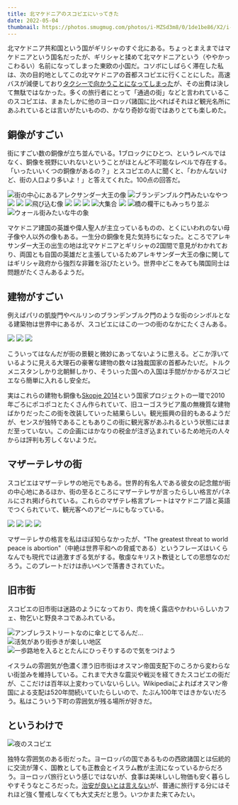 ```yaml
---
title: 北マケドニアのスコピエにいってきた
date: 2022-05-04
thumbnail: https://photos.smugmug.com/photos/i-MZSd3m8/0/1de1be86/X2/i-MZSd3m8-X2.jpg
---
```


北マケドニア共和国という国がギリシャのすぐ北にある。ちょっとまえまではマケドニアという国名だったが、ギリシャと揉めて北マケドニアという（ややかっこわるい）名前になってしまった東欧の小国だ。コソボにしばらく滞在した私は、次の目的地としてこの北マケドニアの首都スコピエに行くことにした。高速バスが減便しており[タクシーで向かうことになってしまった](/post/1645649077/)が、その出費は決して無駄ではなかった。多くの旅行者にとって「通過の街」などと言われているこのスコピエは、まぁたしかに他のヨーロッパ諸国に比べればそれほど観光名所にあふれているとは言いがたいものの、かなり奇妙な街ではありとても楽しめた。

## 銅像がすごい

街にすごい数の銅像が立ち並んでいる。1ブロックにひとつ、というレベルではなく、銅像を視野にいれないということがほとんど不可能なレベルで存在する。「いったいいくつの銅像があるの？」とスコピエの人に聞くと、「わかんないけど、街の人口より多いよ！」と答えてくれた。100点の回答だ。

![街の中心にあるアレクサンダー大王の像](https://photos.smugmug.com/photos/i-9bZRJJH/0/27e2b67d/X2/i-9bZRJJH-X2.jpg)
![ブランデンブルク門みたいなやつ](https://photos.smugmug.com/photos/i-2STbtCc/0/2886ec48/X2/i-2STbtCc-X2.jpg)
![](https://photos.smugmug.com/photos/i-pn63k9F/0/0b403fd3/X2/i-pn63k9F-X2.jpg)
![](https://photos.smugmug.com/photos/i-mN5Mk4z/0/ce4fbbd0/X2/i-mN5Mk4z-X2.jpg)
![飛び込む像](https://photos.smugmug.com/photos/i-KFhZhrN/0/6d584f85/X2/i-KFhZhrN-X2.jpg)
![](https://photos.smugmug.com/photos/i-vhN4zCk/0/c17aa94c/X2/i-vhN4zCk-X2.jpg)
![](https://photos.smugmug.com/photos/i-zR3Nw9P/0/59bff5e6/X2/i-zR3Nw9P-X2.jpg)
![](https://photos.smugmug.com/photos/i-RCJ4fsw/0/2340d787/X2/i-RCJ4fsw-X2.jpg)
![大集合](https://photos.smugmug.com/photos/i-GS6nRNz/0/0e8c6480/X2/i-GS6nRNz-X2.jpg)
![](https://photos.smugmug.com/photos/i-TdkmvJM/0/5dd39bee/X2/i-TdkmvJM-X2.jpg)
![橋の欄干にもみっちり並ぶ](https://photos.smugmug.com/photos/i-7MTtDtW/0/bd5de45e/X2/i-7MTtDtW-X2.jpg)
![ウォール街みたいな牛の象](https://photos.smugmug.com/photos/i-gP6CnML/0/6f20243b/X2/i-gP6CnML-X2.jpg)

マケドニア建国の英雄や偉人聖人が主立っているものの、とくにいわれのない母子像や人以外の像もある。一生分の銅像を見た気持ちになった。ところでアレキサンダー大王の出生の地は北マケドニアとギリシャの2国間で意見がわかれており、両国とも自国の英雄だと主張しているためアレキサンダー大王の像に関してはギリシャ政府から強烈な非難を浴びたという。世界中どこをみても隣国同士は問題がたくさんあるようだ。

## 建物がすごい

例えばパリの凱旋門やベルリンのブランデンブルク門のような街のシンボルとなる建築物は世界中にあるが、スコピエにはこの一つの街のなかにたくさんある。

![](https://photos.smugmug.com/photos/i-7hWg7NN/0/d21b75d6/X2/i-7hWg7NN-X2.jpg)
![](https://photos.smugmug.com/photos/i-K32h5Wc/0/f54bbbf3/X2/i-K32h5Wc-X2.jpg)
![](https://photos.smugmug.com/photos/i-H7c9TgD/0/b1f2bc7f/X2/i-H7c9TgD-X2.jpg)

こういってはなんだが街の景観と微妙にあってないように思える。どこか浮いているように見える大理石の豪奢な建物の数々は独裁国家の首都みたいだ。トルクメニスタンしかり北朝鮮しかり、そういった国への入国は手間がかかるがスコピエなら簡単に入れるし安全だ。

実はこれらの建物も銅像も[Skopje 2014](https://en.wikipedia.org/wiki/Skopje_2014)という国家プロジェクトの一環で2010年ごろにポコポコとたくさん作られていて、旧ユーゴスラビア風の無機質な建物ばかりだったこの街を改装していった結果らしい。観光振興の目的もあるようだが、センスが独特であることもありこの街に観光客があふれるという状態にはまだ至っていない。この企画にはかなりの税金が注ぎ込まれているため地元の人々からは評判も芳しくないようだ。

## マザーテレサの街

スコピエはマザーテレサの地元でもある。世界的有名人である彼女の記念館が街の中心地にあるほか、街の至るところにマザーテレサが言ったらしい格言がパネルにされ掲げられている。これらのマザテレ格言プレートはマケドニア語と英語でつくられていて、観光客へのアピールにもなっている。

![](https://photos.smugmug.com/photos/i-3DP6GZv/0/c01e831a/X2/i-3DP6GZv-X2.jpg)
![](https://photos.smugmug.com/photos/i-Rpz8w5j/0/d166197a/X2/i-Rpz8w5j-X2.jpg)
![](https://photos.smugmug.com/photos/i-88ZSH74/0/9e8a0c35/X2/i-88ZSH74-X2.jpg)
![](https://photos.smugmug.com/photos/i-HrCrxvK/0/aae4233f/X2/i-HrCrxvK-X2.jpg)

マザーテレサの格言を私はほぼ知らなかったが、"The greatest threat to world peace is abortion"（中絶は世界平和への脅威である）というフレーズはいくらなんでも現代では過激すぎる気がする。敬虔なキリスト教徒としての思想なのだろう。このプレートだけは赤いペンで落書きされていた。

## 旧市街

スコピエの旧市街は迷路のようになっており、肉を焼く露店やかわいらしいカフェ、物乞いと野良ネコであふれている。

![アンブレラストリートなのに傘とじてるんだ…](https://photos.smugmug.com/photos/i-8h6fJKp/0/f1ef5e7a/X2/i-8h6fJKp-X2.jpg)
![活気があり街歩きが楽しい地区](https://photos.smugmug.com/photos/i-36Zq9q7/0/119c8eb8/X2/i-36Zq9q7-X2.jpg)
![一歩路地を入るととたんにひっそりするので気をつけよう](https://photos.smugmug.com/photos/i-KZKnmMR/0/821da3c9/X2/i-KZKnmMR-X2.jpg)

イスラムの雰囲気が色濃く漂う旧市街はオスマン帝国支配下のころから変わらない街並みを維持している。これまで大きな震災や戦災を経てきたスコピエの街だが、ここだけは百年以上変わっていないらしい。Wikipediaによればオスマン帝国による支配は520年間続いていたらしいので、たぶん100年ではきかないだろう。私はこういう下町の雰囲気が残る場所が好きだ。

## というわけで

![夜のスコピエ](https://photos.smugmug.com/photos/i-538xXDp/0/7db15545/X2/i-538xXDp-X2.jpg)

独特な雰囲気のある街だった。ヨーロッパの国であるものの西欧諸国とは伝統的に交流が薄く、国教としても正教会とイスラム教が主流になっているからだろう。ヨーロッパ旅行という感じではないが、食事は美味しいし物価も安く暮らしやすそうなところだった。[治安が良いとは言えない](https://www.anzen.mofa.go.jp/info/pcsafetymeasure_205.html)が、普通に旅行する分にはそれほど強く警戒しなくても大丈夫だと思う。いつかまた来てみたい。
